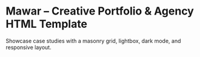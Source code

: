 # Mawar – Creative Portfolio & Agency HTML Template

Showcase case studies with a masonry grid, lightbox, dark mode, and responsive layout.
